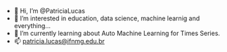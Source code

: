 - 👋 Hi, I’m @PatriciaLucas
- 👀 I’m interested in education, data science, machine learnig and everything...
- 🌱 I’m currently learning about Auto Machine Learning for Times Series.
- 📫 patricia.lucas@ifnmg.edu.br

<!---
PatriciaLucas/PatriciaLucas is a ✨ special ✨ repository because its `README.md` (this file) appears on your GitHub profile.
You can click the Preview link to take a look at your changes.
--->
